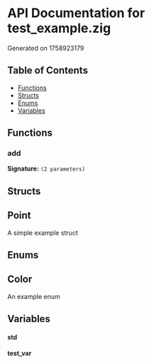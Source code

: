 # API Documentation for test_example.zig

Generated on 1758923179

## Table of Contents

- [Functions](#Functions)
- [Structs](#Structs)
- [Enums](#Enums)
- [Variables](#Variables)

## Functions

### add

**Signature:** `(2 parameters)`

## Structs

## Point

A simple example struct

## Enums

## Color

An example enum

## Variables

#### std

#### test_var

